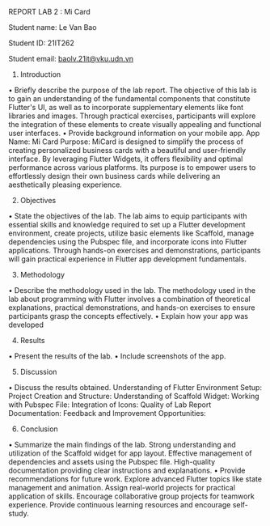 REPORT
LAB 2 : Mi Card

Student name: Le Van Bao

Student ID: 21IT262

Student email: baolv.21it@vku.udn.vn

1.	Introduction
   
•	Briefly describe the purpose of the lab report.
The objective of this lab is to gain an understanding of the fundamental components that constitute Flutter's UI, as well as to incorporate supplementary elements like font libraries and images. Through practical exercises, participants will explore the integration of these elements to create visually appealing and functional user interfaces.
•	Provide background information on your mobile app.
App Name: Mi Card
Purpose: MiCard is designed to simplify the process of creating personalized business cards with a beautiful and user-friendly interface. By leveraging Flutter Widgets, it offers flexibility and optimal performance across various platforms. Its purpose is to empower users to effortlessly design their own business cards while delivering an aesthetically pleasing experience.

2.	Objectives
   
•	State the objectives of the lab.
The lab aims to equip participants with essential skills and knowledge required to set up a Flutter development environment, create projects, utilize basic elements like Scaffold, manage dependencies using the Pubspec file, and incorporate icons into Flutter applications. Through hands-on exercises and demonstrations, participants will gain practical experience in Flutter app development fundamentals.

3.	Methodology
   
•	Describe the methodology used in the lab.
The methodology used in the lab about programming with Flutter involves a combination of theoretical explanations, practical demonstrations, and hands-on exercises to ensure participants grasp the concepts effectively.
•	Explain how your app was developed

4.	Results
    
•	Present the results of the lab.
•	Include screenshots of the app.


5.	Discussion
   
•	Discuss the results obtained.
Understanding of Flutter Environment Setup:
Project Creation and Structure:
Understanding of Scaffold Widget:
Working with Pubspec File:
Integration of Icons:
Quality of Lab Report Documentation:
Feedback and Improvement Opportunities:

6.	Conclusion
   
•	Summarize the main findings of the lab.
Strong understanding and utilization of the Scaffold widget for app layout.
Effective management of dependencies and assets using the Pubspec file.
High-quality documentation providing clear instructions and explanations.
•	Provide recommendations for future work.
Explore advanced Flutter topics like state management and animation.
Assign real-world projects for practical application of skills.
Encourage collaborative group projects for teamwork experience.
Provide continuous learning resources and encourage self-study.

